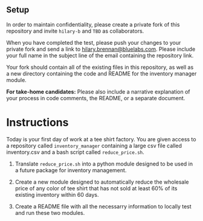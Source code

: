 ## Setup

In order to maintain confidentiality, please create a private fork of this repository and invite `hilary-b` and `TBD` as collaborators. 

When you have completed the test, please push your changes to your private fork and send a link to hilary.brennan@bluelabs.com. Please include your full name in the subject line of the email containing the repository link. 

Your fork should contain all of the existing files in this repository, as well as a new directory containing the code and README for the inventory manager module.

<b>For take-home candidates:</b> Please also include a narrative explanation of your process in code comments, the README, or a separate document. 

# Instructions

Today is your first day of work at a tee shirt factory. You are given access to a repository called `inventory_manager` containing a large csv file called inventory.csv and a bash script called `reduce_price.sh`. 

1. Translate `reduce_price.sh` into a python module designed to be used in a future package for inventory management. 

2. Create a new module designed to automatically reduce the wholesale price of any color of tee shirt that has not sold at least 60% of its existing inventory within 60 days. 

3. Create a README file with all the necessarry information to locally test and run these two modules. 
